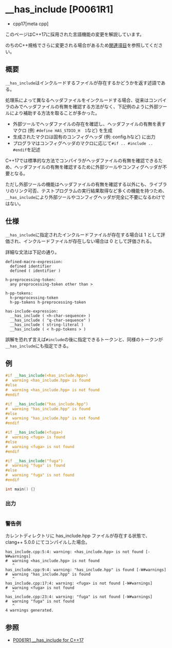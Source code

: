 # __has_include [P0061R1]
* cpp17[meta cpp]

<!-- start lang caution -->

このページはC++17に採用された言語機能の変更を解説しています。

のちのC++規格でさらに変更される場合があるため[関連項目](#relative-page)を参照してください。

<!-- last lang caution -->

## 概要

`__has_include`はインクルードするファイルが存在するかどうかを返す述語である。

処理系によって異なるヘッダファイルをインクルードする場合、従来はコンパイラのみでヘッダファイルの有無を確認する方法がなく、下記例のように外部ツールにより補助する方法を取ることが多かった。

* 外部ツールでヘッダファイルの存在を確認し、ヘッダファイルの有無を表すマクロ (例: `#define HAS_STDIO_H  1`など) を生成
* 生成されたマクロは固有のコンフィグヘッダ (例: config.hなど) に出力
* プログラマはコンフィグヘッダのマクロに応じて`#if .. #include .. #endif`を記述

C++17では標準的な方法でコンパイラがヘッダファイルの有無を確認できるため、ヘッダファイルの有無を確認するために外部ツールやコンフィグヘッダが不要となる。

ただし外部ツールの機能はヘッダファイルの有無を確認する以外にも、ライブラリのリンク可否、テストプログラムの実行結果取得など多くの機能を持つため、`__has_include`により外部ツールやコンフィグヘッダが完全に不要になるわけではない。

## 仕様

`__has_include`に指定されたインクルードファイルが存在する場合は 1 として評価され、インクルードファイルが存在しない場合は 0 として評価される。

詳細な文法は下記の通り。

```
defined-macro-expression:
  defined identifier
  defined ( identifier )

h-preprocessing-token:
  any preprocessing-token other than >

h-pp-tokens:
  h-preprocessing-token
  h-pp-tokens h-preprocessing-token

has-include-expression:
  __has_include ( <h-char-sequence> )
  __has_include ( "q-char-sequence" )
  __has_include ( string-literal )
  __has_include ( < h-pp-tokens > )
```

誤解を恐れず言えば`#include`の後に指定できるトークンと、同様のトークンが`__has_include`にも指定できる。

## 例
```cpp example
#if __has_include(<has_include.hpp>)
#  warning <has_include.hpp> is found
#else
#  warning <has_include.hpp> is not found
#endif

#if __has_include("has_include.hpp")
#  warning "has_include.hpp" is found
#else
#  warning "has_include.hpp" is not found
#endif

#if __has_include(<fuga>)
#  warning <fuga> is found
#else
#  warning <fuga> is not found
#endif

#if __has_include("fuga")
#  warning "fuga" is found
#else
#  warning "fuga" is not found
#endif

int main() {}
```

### 出力
```
```

### 警告例
カレントディレクトリに has_include.hpp ファイルが存在する状態で、clang++ 5.0.0 にてコンパイルした場合。

```
has_include.cpp:5:4: warning: <has_include.hpp> is not found [-W#warnings]
#  warning <has_include.hpp> is not found
   ^
has_include.cpp:9:4: warning: "has_include.hpp" is found [-W#warnings]
#  warning "has_include.hpp" is found
   ^
has_include.cpp:17:4: warning: <fuga> is not found [-W#warnings]
#  warning <fuga> is not found
   ^
has_include.cpp:23:4: warning: "fuga" is not found [-W#warnings]
#  warning "fuga" is not found
   ^
4 warnings generated.
```

## 参照
- [P0061R1 __has_include for C++17](http://www.open-std.org/jtc1/sc22/wg21/docs/papers/2015/p0061r1.html)
